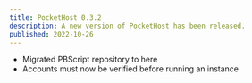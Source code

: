 ```yaml
---
title: PocketHost 0.3.2
description: A new version of PocketHost has been released.
published: 2022-10-26
---
```


- Migrated PBScript repository to here
- Accounts must now be verified before running an instance
